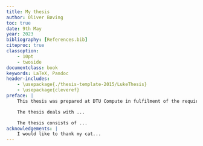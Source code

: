 ```yaml
---
title: My thesis
author: Oliver Bøving
toc: true
date: 9th May
year: 2023
bibliography: [References.bib]
citeproc: true
classoption:
    - 10pt
    - twoside
documentclass: book
keywords: LaTeX, Pandoc
header-includes:
    - \usepackage{./thesis-template-2015/LukeThesis}
    - \usepackage{cleveref}
preface: |
    This thesis was prepared at DTU Compute in fulfilment of the requirements for acquiring an M.Sc. in Engineering.

    The thesis deals with ...

    The thesis consists of ...
acknowledgements: |
    I would like to thank my cat...
---
```

